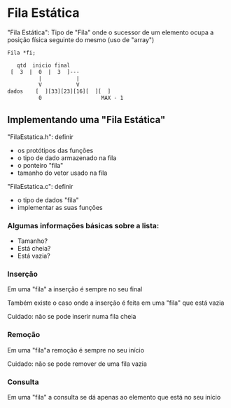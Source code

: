 # Fila Estática

"Fila Estática":
Tipo de "Fila" onde o sucessor
de um elemento ocupa a posição
física seguinte do mesmo
(uso de "array")

```txt
Fila *fi;

   qtd  inicio final
 [  3  |  0  |  3  ]---
          |           | 
          V           V
dados    [  ][33][23][16][  ][  ]
          0                   MAX - 1
```

## Implementando uma "Fila Estática"

"FilaEstatica.h": definir
- os protótipos das funções
- o tipo de dado armazenado na fila
- o ponteiro "fila"
- tamanho do vetor usado na fila

"FilaEstatica.c": definir
- o tipo de dados "fila"
- implementar as suas funções

### Algumas informações básicas sobre a lista:
- Tamanho?
- Está cheia?
- Está vazia?

### Inserção

Em uma "fila" a inserção é sempre no seu final

Também existe o caso onde a inserção é feita
em uma "fila" que está vazia

Cuidado: não se pode inserir numa fila cheia

### Remoção

Em uma "fila"a remoção é sempre no seu início

Cuidado: não se pode remover de uma fila vazia

### Consulta

Em uma "fila" a consulta se dá apenas
ao elemento que está no seu início